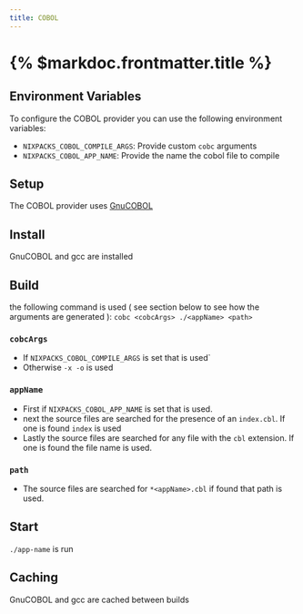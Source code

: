 ```yaml
---
title: COBOL
---
```


# {% $markdoc.frontmatter.title %}

## Environment Variables

To configure the COBOL provider you can use the following environment variables:

-   `NIXPACKS_COBOL_COMPILE_ARGS`: Provide custom `cobc` arguments
-   `NIXPACKS_COBOL_APP_NAME`: Provide the name the cobol file to compile

## Setup

The COBOL provider uses [GnuCOBOL](https://gnucobol.sourceforge.io/)

## Install

GnuCOBOL and gcc are installed

## Build

the following command is used ( see section below to see how the arguments are generated ):
`cobc <cobcArgs> ./<appName> <path>`

### `cobcArgs`

-   If `NIXPACKS_COBOL_COMPILE_ARGS` is set that is used`
-   Otherwise `-x -o` is used

### `appName`

-   First if `NIXPACKS_COBOL_APP_NAME` is set that is used.
-   next the source files are searched for the presence of an `index.cbl`. If one is found `index` is used
-   Lastly the source files are searched for any file with the `cbl` extension. If one is found the file name is used.

### `path`

-   The source files are searched for `*<appName>.cbl` if found that path is used.

## Start

`./app-name` is run

## Caching

GnuCOBOL and gcc are cached between builds
